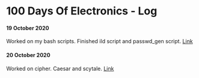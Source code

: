 # 100 Days Of Electronics - Log

#### 19 October 2020
Worked on my bash scripts. Finished ild script and passwd_gen script. [Link](https://github.com/Srm-Akla/Scripts)


#### 20 October 2020
Worked on cipher. Caesar and scytale. [Link](https://github.com/Srm-Akla/Ciphers)
